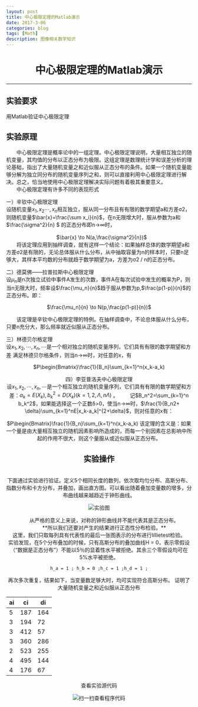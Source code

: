 ```yaml
---
layout: post
title: 中心极限定理的Matlab演示
date: 2017-3-06
categories: blog
tags: [Math]
description: 图像相关数学知识
---
```

# <center>中心极限定理的Matlab演示
---
## 实验要求

用Matlab验证中心极限定理

## 实验原理
&emsp;&emsp;中心极限定理是概率论中的一组定理。中心极限定理说明，大量相互独立的随机变量，其均值的分布以正态分布为极限。这组定理是数理统计学和误差分析的理论基础，指出了大量随机变量之和近似服从正态分布的条件。如果一个随机变量能够分解为独立同分布的随机变量序列之和，则可以直接利用中心极限定理进行解决。总之，恰当地使用中心极限定理解决实际问题有着极其重要意义。<br>
&emsp;&emsp;中心极限定理有许多不同的表现形式

一）辛钦中心极限定理
　<br>设随机变量$x_1,x_2\cdots,x_n$相互独立，服从同一分布且有有限的数学期望a和方差σ2，则随机变量$\bar{x}=\frac{\sum x_i}{n}$，在n无限增大时，服从参数为a和 $\frac{\sigma^2}{n} $ 的正态分布即n→∞时，
<center>
　$\bar{x} \to N(a,\frac{\sigma^2}{n})$
</center>
　　将该定理应用到抽样调查，就有这样一个结论：如果抽样总体的数学期望a和方差σ2是有限的，无论总体服从什么分布，从中抽取容量为n的样本时，只要n足够大，其样本平均数的分布就趋于数学期望为a，方差为σ2 / n的正态分布。

二）德莫佛——拉普拉斯中心极限定理
<br>设$\mu_n$是n次独立试验中事件A发生的次数，事件A在每次试验中发生的概率为P，则当n无限大时，频率设$\frac{\mu_n}{n}$趋于服从参数为p,$\frac{p(1-p)}{n}$的正态分布。即：　　<center>
$\frac{\mu_n}{n} \to N(p,\frac{p(1-p)}{n})$
</center>
　　该定理是辛钦中心极限定理的特例。在抽样调查中，不论总体服从什么分布，只要n充分大，那么频率就近似服从正态分布。

三）林德贝尔格定理
<br>设$x_1,x_2,\cdots,x_n,\cdots$是一个相对独立的随机变量序列，它们具有有限的数学期望和方差 满足林德贝尔格条件，则当n→∞时，对任意的x，有
<center>
$P\begin{Bmatrix}\frac{1}{B_n}\sum_{k=1}^n(x_k-a_k)<x\end{Bmatrix}\to\frac{1}{\sqrt{2\pi}}\int_{-\infty}^xe^{-\frac{t^2}{2}}dt$。
</center>

四）李亚普洛夫中心极限定理
<br>设$x_1,x_2,\cdots,x_n,\cdots$是一个相互独立的随机变量序列，它们具有有限的数学期望和方差：$\alpha_k=E(X_k),b_k^2=D(X_k)(k=1,2,\Lambda,n\Lambda)$ 。
　　记$B_n^2=\sum_{k=1}^n b_k^2$，如果能选择这一个正数δ>0，使当n→∞时，$\frac{1}{B_n2+	\delta}\sum_{k=1}^nE|x_k-a_k|^{2+\delta}$，则对任意的x有：
<center>
$P\begin{Bmatrix}\frac{1}{B_n}\sum_{k=1}^n(x_k-a_k)<x\end{Bmatrix}\to\frac{1}{\sqrt{2\pi}}\int_{-\infty}^xe^{-\frac{t^2}{2}}dt$
</center>
该定理的含义是：如果一个量是由大量相互独立的随机因素影响所造成的，而每一个别因素在总影响中所起的作用不很大，则这个量服从或近似服从正态分布。

## 实验操作
<br>下面通过实验进行验证。定义5个相同长度的数列，依次取均匀分布、高斯分布、指数分布和卡方分布，并叠加，画出直方图。可以看出随着叠加变量数的增多，分布曲线越来越趋近于钟形曲线。

<p align="center">
<img src="https://github.com/reasonW/MyImage/blob/master/reasonW.github.io/_posts/2017-03-06-img/central_limit.png?raw=true" alt="实验图">
</p>
&emsp;&emsp;从严格的意义上来说，对称的钟形曲线并不能代表其是正态分布。<br>
&emsp;&emsp;**所以我们还要对产生的结果进行正态性分布检验。**
<br>这里，我们只取每列具有代表性的最后一张图表示的分布进行lillietest检验。
<br>实验发现，在5个分布叠加的时候，只有高斯分布的叠加曲线H = 0，表示零假设（“数据是正态分布”）不能以5％的显着性水平被拒绝。其余三个零假设均可在5%水平被拒绝。

```
h_a = 1 ; h_b = 0 ;h_c = 1 ;h_d = 1 ;
```
再次多次重复，结果如下，当变量数足够大时，均可实现符合高斯分布。
证明了大量随机变量之和近似服从正态分布

| ai| ci| di|
|-|-|-|
| 5| 187|164|
| 3| 194|72 |
| 3| 412| 57|
| 3| 360|286|
| 2| 523|255|
| 4| 495|144|
| 4| 176| 67|

查看实验源代码
<p align="center">
<img src="https://github.com/reasonW/MyImage/blob/master/reasonW.github.io/_posts/2017-03-06-img/ar_code_2.png?raw=true" alt="扫一扫查看程序代码" >
</p>